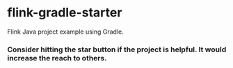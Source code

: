 # flink-gradle-starter
Flink Java project example using Gradle.

### Consider hitting the star button if the project is helpful. It would increase the reach to others.
